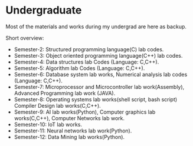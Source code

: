 # Undergraduate
Most of the materials and works during my undergrad are here as backup.

Short overview:
- Semester-2:  Structured programming language(C) lab codes. 
- Semester-3:  Object oriented programming language(C++) lab codes.
- Semester-4:  Data structures lab Codes (Language: C,C++).
- Semester-5:  Algorithm lab Codes (Language: C,C++).
- Semester-6:  Database system lab works, Numerical analysis lab codes (Language: C,C++).
- Semester-7:  Microprocessor and Microcontroller lab work(Assembly), Advanced Programming lab work (JAVA).
- Semester-8:  Operating systems lab works(shell script, bash script) Compiler Design lab works(C,C++). 
- Semester-9:  AI lab works(Python), Computer graphics lab works(C,C++), Computer Networks lab work.
- Semester-10: IoT lab works.
- Semester-11: Neural networks lab work(Python).
- Semester-12: Data Mining lab works(Python). 
